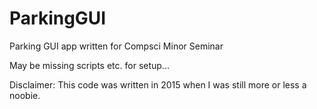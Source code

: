 # ParkingGUI
Parking GUI app written for Compsci Minor Seminar

May be missing scripts etc. for setup...

Disclaimer: This code was written in 2015 when I was still more or less a noobie. 
